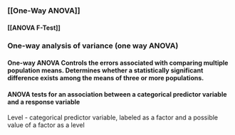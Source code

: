 
### [[One-Way ANOVA]]

#### [[ANOVA F-Test]]

### One-way analysis of variance (one way ANOVA)
#### One-way ANOVA Controls the errors associated with comparing multiple population means. Determines whether a statistically significant difference exists among the means of three or more populations.
#### ANOVA tests for an association between a categorical predictor variable and a response variable

Level - categorical predictor variable, labeled as a factor and a possible value of a factor as a level

